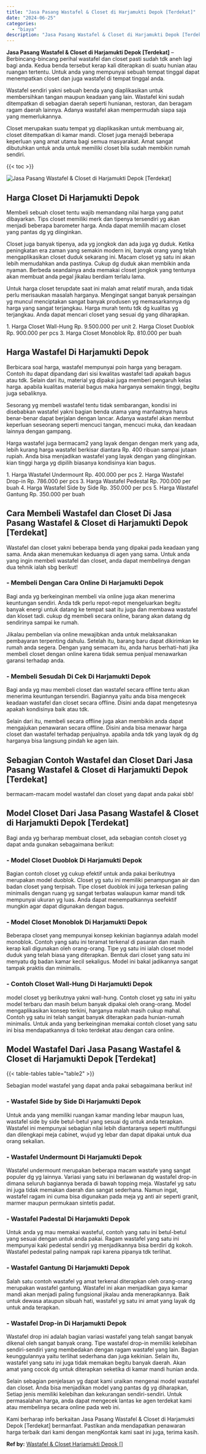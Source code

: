 ```yaml
---
title: "Jasa Pasang Wastafel & Closet di Harjamukti Depok [Terdekat]"
date: "2024-06-25"
categories: 
  - "biaya"
description: "Jasa Pasang Wastafel & Closet di Harjamukti Depok [Terdekat]. Kami berharap info berkaitan Jasa Pasang Wastafel & Closet di Harjamukti Depok [Terdekat] ber..."
---
```


**Jasa Pasang Wastafel & Closet di Harjamukti Depok \[Terdekat\]** – Berbincang-bincang perihal wastafel dan closet pasti sudah tdk aneh lagi bagi anda. Kedua benda tersebut kerap kali diterapkan di suatu hunian atau ruangan tertentu. Untuk anda yang mempunyai sebuah tempat tinggal dapat menempatkan closet dan juga wastafel di tempat tinggal anda.

Wastafel sendiri yakni sebuah benda yang diaplikasikan untuk membersihkan tangan maupun keadaan yang lain. Wastafel kini sudah ditempatkan di sebagian daerah seperti hunianan, restoran, dan beragam ragam daerah lainnya. Adanya wastafel akan mempermudah siapa saja yang memerlukannya.

Closet merupakan suatu tempat yg diaplikasikan untuk membuang air, closet ditempatkan di kamar mandi. Closet juga menajdi beberapa keperluan yang amat utama bagi semua masyarakat. Amat sangat dibutuhkan untuk anda untuk memiliki closet bila sudah membikin rumah sendiri.

{{< toc >}}

![Jasa Pasang Wastafel & Closet di Harjamukti Depok [Terdekat]](/images/wastafel-closet-murah28.png)

## Harga Closet Di Harjamukti Depok

Membeli sebuah closet tentu wajib memandang nilai harga yang patut dibayarkan. Tips closet memiliki merk dan tipenya tersendiri yg akan menjadi beberapa barometer harga. Anda dapat memilih macam closet yang pantas dg yg diinginkan.

Closet juga banyak tipenya, ada yg jongkok dan ada juga yg duduk. Ketika peningkatan era zaman yang semakin modern ini, banyak orang yang telah mengaplikasikan closet duduk sekarang ini. Macam closet yg satu ini akan lebih memudahkan anda pastinya. Cukup dg duduk akan membikin anda nyaman. Berbeda seandainya anda memakai closet jongkok yang tentunya akan membuat anda pegal jikalau berdiam terlalu lama.

Untuk harga closet terupdate saat ini malah amat relatif murah, anda tidak perlu merisaukan masalah harganya. Mengingat sangat banyak persaingan yg muncul menciptakan sangat banyak produsen yg memasarkannya dg harga yang sangat terjangkau. Harga murah tentu tdk dg kualitas yg terjangkau. Anda dapat mencari closet yang sesuai dg yang diharapkan.

1\. Harga Closet Wall-Hung Rp. 9.500.000 per unit 2. Harga Closet Duoblok Rp. 900.000 per pcs 3. Harga Closet Monoblok Rp. 810.000 per buah

## Harga Wastafel Di Harjamukti Depok

Berbicara soal harga, wastafel mempunyai poin harga yang beragam. Contoh itu dapat dipandang dari sisi kwalitas wastafel tadi apakah bagus atau tdk. Selain dari itu, material yg dipakai juga memberi pengaruh kelas harga. apabila kualitas material bagus maka harganya semakin tinggi, begitu juga sebaliknya.

Sesorang yg membeli wastafel tentu tidak sembarangan, kondisi ini disebabkan wastafel yakni bagian benda utama yang manfaatnya harus benar-benar dapat berjalan dengan lancar. Adanya wastafel akan membut keperluan seseorang seperti mencuci tangan, mencuci muka, dan keadaan lainnya dengan gampang.

Harga wastafel juga bermacam2 yang layak dengan dengan merk yang ada, lebih kurang harga wastafel berkisar diantara Rp. 400 ribuan sampai jutaan rupiah. Anda bisa menjadikan wastafel yang layak dengan yang diinginkan. kian tinggi harga yg dipilih biasanya kondisinya kian bagus.

1\. Harga Wastafel Undermount Rp. 400.000 per pcs 2. Harga Wastafel Drop-in Rp. 786.000 per pcs 3. Harga Wastafel Pedestal Rp. 700.000 per buah 4. Harga Wastafel Side by Side Rp. 350.000 per pcs 5. Harga Wastafel Gantung Rp. 350.000 per buah

## Cara Membeli Wastafel dan Closet Di Jasa Pasang Wastafel & Closet di Harjamukti Depok \[Terdekat\]

Wastafel dan closet yakni beberapa benda yang dipakai pada keadaan yang sama. Anda akan menemukan keduanya di agen yang sama. Untuk anda yang ingin membeli wastafel dan closet, anda dapat membelinya dengan dua tehnik ialah sbg berikut!

### \- Membeli Dengan Cara Online Di Harjamukti Depok

Bagi anda yg berkeinginan membeli via online juga akan menerima keuntungan sendiri. Anda tdk perlu repot-repot mengeluarkan begitu banyak energi untuk datang ke tempat saat itu juga dan membawa wastafel dan kloset tadi. cukup dg membeli secara online, barang akan datang dg sendirinya sampai ke rumah.

Jikalau pembelian via online mewajibkan anda untuk melaksanakan pembayaran terpenting dahulu. Setelah itu, barang baru dapat dikirimkan ke rumah anda segera. Dengan yang semacam itu, anda harus berhati-hati jika membeli closet dengan online karena tidak semua penjual menawarkan garansi terhadap anda.

### \- Membeli Sesudah Di Cek Di Harjamukti Depok

Bagi anda yg mau membeli closet dan wastafel secara offline tentu akan menerima keuntungan tersendiri. Bagiannya yaitu anda bisa mengecek keadaan wastafel dan closet secara offline. Disini anda dapat mengetesnya apakah kondisinya baik atau tdk.

Selain dari itu, membeli secara offline juga akan membikin anda dapat mengajukan penawaran secara offline. Disini anda bisa menawar harga closet dan wastafel terhadap penjualnya. apabila anda tdk yang layak dg dg harganya bisa langsung pindah ke agen lain.

## Sebagian Contoh Wastafel dan Closet Dari Jasa Pasang Wastafel & Closet di Harjamukti Depok \[Terdekat\]

bermacam-macam model wastafel dan closet yang dapat anda pakai sbb!

## Model Closet Dari Jasa Pasang Wastafel & Closet di Harjamukti Depok \[Terdekat\]

Bagi anda yg berharap membuat closet, ada sebagian contoh closet yg dapat anda gunakan sebagaimana berikut:

### \- Model Closet Duoblok Di Harjamukti Depok

Bagian contoh closet yg cukup efektif untuk anda pakai berikutnya merupakan model duoblok. Closet yg satu ini memiliki penampungan air dan badan closet yang terpisah. Tipe closet duoblok ini juga terkesan paling minimalis dengan ruang yg sangat terbatas walaupun kamar mandi tdk mempunyai ukuran yg luas. Anda dapat menempatkannya seefektif mungkin agar dapat digunakan dengan bagus.

### \- Model Closet Monoblok Di Harjamukti Depok

Beberapa closet yang mempunyai konsep kekinian bagiannya adalah model monoblok. Contoh yang satu ini teramat terkenal di pasaran dan masih kerap kali digunakan oleh orang-orang. Tipe yg satu ini ialah closet model duduk yang telah biasa yang diterapkan. Bentuk dari closet yang satu ini menyatu dg badan kamar kecil sekaligus. Model ini bakal jadikannya sangat tampak praktis dan minimalis.

### \- Contoh Closet Wall-Hung Di Harjamukti Depok

model closet yg berikutnya yakni wall-hung. Contoh closet yg satu ini yaitu model terbaru dan masih belum banyak dipakai oleh orang-orang. Model mengaplikasikan konsep terkini, harganya malah masih cukup mahal. Contoh yg satu ini telah sangat banyak diterapkan pada hunian-rumah minimalis. Untuk anda yang berkeinginan memakai contoh closet yang satu ini bisa mendapatkannya di toko terdekat atau dengan cara online.

## Model Wastafel Dari Jasa Pasang Wastafel & Closet di Harjamukti Depok \[Terdekat\]

{{< table-tables table="table2" >}}

Sebagian model wastafel yang dapat anda pakai sebagaimana berikut ini!

### \- Wastafel Side by Side Di Harjamukti Depok

Untuk anda yang memiliki ruangan kamar manding lebar maupun luas, wastafel side by side betul-betul yang sesuai dg untuk anda terapkan. Wastafel ini mempunyai sebagian nilai lebih diantaranya seperti multifungsi dan dilengkapi meja cabinet, wujud yg lebar dan dapat dipakai untuk dua orang sekalian.

### \- Wastafel Undermount Di Harjamukti Depok

Wastafel undermount merupakan beberapa macam wastafe yang sangat populer dg yg lainnya. Variasi yang satu ini berlawanan dg wastafel drop-in dimana seluruh bagiannya berada di bawah topping meja. Wastafel yg satu ini juga tidak memakan daerah dan sangat sederhana. Namun ingat, wastafel ragam ini cuma bisa digunakan pada meja yg anti air seperti granit, marmer maupun permukaan sintetis padat.

### \- Wastafel Padestal Di Harjamukti Depok

Untuk anda yg mau memakai wasteful, contoh yang satu ini betul-betul yang sesuai dengan untuk anda pakai. Ragam wastafel yang satu ini mempunyai kaki pedestal sendiri yg menjadikannya bisa berdiri dg kokoh. Wastafel pedestal paling nampak rapi karena pipanya tdk terlihat.

### \- Wastafel Gantung Di Harjamukti Depok

Salah satu contoh wastafel yg amat terkenal diterapkan oleh orang-orang merupakan wastafel gantung. Wastafel ini akan menjadikan gaya kamar mandi akan menjadi paling fungsional jikalau anda menerapkannya. Baik untuk dewasa ataupun sibuah hati, wastafel yg satu ini amat yang layak dg untuk anda terapkan.

### \- Wastafel Drop-in Di Harjamukti Depok

Wastafel drop ini adalah bagian variasi wastafel yang telah sangat banyak dikenal oleh sangat banyak orang. Tipe wastafel drop-in memiliki kelebihan sendiri-sendiri yang membedakan dengan ragam wastafel yang lain. Bagian keunggulannya yaitu terlihat sederhana dan juga kekinian. Selain itu, wastafel yang satu ini juga tidak memakan begitu banyak daerah. Akan amat yang cocok dg untuk diterapkan seketika di kamar mandi hunian anda.

Selain sebagian penjelasan yg dapat kami uraikan mengenai model wastafel dan closet. Anda bisa menjadikan model yang pantas dg yg diharapkan, Setiap jenis memiliki kelebihan dan kekurangan sendiri-sendiri. Untuk permasalahan harga, anda dapat mengecek lantas ke agen terdekat kami atau membelinya secara online pada web ini.

Kami berharap info berkaitan Jasa Pasang Wastafel & Closet di Harjamukti Depok \[Terdekat\] bermanfaat. Pastikan anda mendapatkan penawaran harga terbaik dari kami dengan mengKontak kami saat ini juga, terima kasih.

**Ref by:** [Wastafel & Closet Harjamukti Depok []](https://id.wikipedia.org/wiki/Wastafel)

